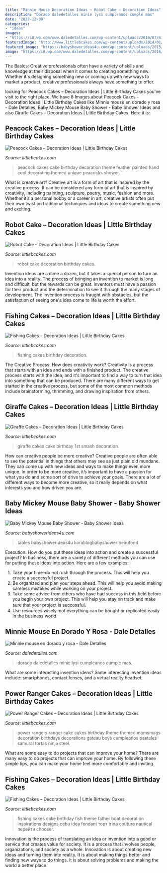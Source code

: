 ```yaml
---
title: "Minnie Mouse Decoration Ideas ~ Robot Cake – Decoration Ideas"
description: "Dorado daledetalles minie lysi cumpleanos cumple mas"
date: "2022-12-09"
categories:
- "ideas"
images:
- "https://i0.wp.com/www.daledetalles.com/wp-content/uploads/2016/07/minnie-oro22.jpg"
featuredImage: "http://www.littlebcakes.com/wp-content/uploads/2014/01/Fishing-Cakes-Images-768x1024.jpg"
featured_image: "https://babyshowerideas4u.com/wp-content/uploads/2015/10/Baby-Mickey-Mouse-Baby-Shower-dessert-table-ideas.jpg"
image: "https://i0.wp.com/www.daledetalles.com/wp-content/uploads/2016/07/minnie-oro22.jpg"
---
```



The Basics:
Creative professionals often have a variety of skills and knowledge at their disposal when it comes to creating something new. Whether it's designing something new or coming up with new ways to market a product, creative professionals always have something to offer.

	

		
looking for Peacock Cakes – Decoration Ideas | Little Birthday Cakes you've visit to the right place. We have 8 Images about Peacock Cakes – Decoration Ideas | Little Birthday Cakes like Minnie mouse en dorado y rosa - Dale Detalles, Baby Mickey Mouse Baby Shower - Baby Shower Ideas and also Giraffe Cakes – Decoration Ideas | Little Birthday Cakes. Here it is:
		
    
## Peacock Cakes – Decoration Ideas | Little Birthday Cakes

<img loading=lazy src="http://www.littlebcakes.com/wp-content/uploads/2014/02/Peacock-Cake-Ideas.jpg" onerror="this.onerror=null;this.src='https://tse4.mm.bing.net/th?id=OIP.gVBzUWngRB1_0sMhLdhksAHaK6&amp;pid=15.1';" alt="Peacock Cakes – Decoration Ideas | Little Birthday Cakes">

_Source: littlebcakes.com_

>peacock cakes cake birthday decoration theme feather painted hand cool decorating themed unique peacocks shower. 

	

What is creative art?
Creative art is a form of art that is inspired by the creative process. It can be considered any form of art that is inspired by creativity, including painting, sculpture, poetry, music, fashion and more. Whether it’s a personal hobby or a career in art, creative artists often put their own twist on traditional techniques and ideas to create something new and exciting.

    
## Robot Cake – Decoration Ideas | Little Birthday Cakes

<img loading=lazy src="http://www.littlebcakes.com/wp-content/uploads/2014/05/Robot-Cake.jpg" onerror="this.onerror=null;this.src='https://tse4.mm.bing.net/th?id=OIP.jU9wG8JVkUCwyjYQIsvIfgHaJ6&amp;pid=15.1';" alt="Robot Cake – Decoration Ideas | Little Birthday Cakes">

_Source: littlebcakes.com_

>robot cake decoration birthday cakes. 

	

Invention ideas are a dime a dozen, but it takes a special person to turn an idea into a reality. The process of bringing an invention to market is long and difficult, but the rewards can be great. Inventors must have a passion for their product and the determination to see it through the many stages of development. The invention process is fraught with obstacles, but the satisfaction of seeing one's idea come to life is worth the effort.

    
## Fishing Cakes – Decoration Ideas | Little Birthday Cakes

<img loading=lazy src="http://www.littlebcakes.com/wp-content/uploads/2014/01/Fishing-Cakes-Pictures.jpg" onerror="this.onerror=null;this.src='https://tse2.mm.bing.net/th?id=OIP.WJsRCzF0Q2CVUEzy-8cMmQHaJ4&amp;pid=15.1';" alt="Fishing Cakes – Decoration Ideas | Little Birthday Cakes">

_Source: littlebcakes.com_

>fishing cakes birthday decoration. 

	

The Creative Process: How does creativity work?
Creativity is a process that starts with an idea and ends with a finished product. The creative process starts with the idea, and it's important to find a way to turn that idea into something that can be produced. There are many different ways to get started in the creative process, but some of the most common methods include brainstorming, thrimming, and drawing inspiration from others.

    
## Giraffe Cakes – Decoration Ideas | Little Birthday Cakes

<img loading=lazy src="http://www.littlebcakes.com/wp-content/uploads/2014/01/Giraffe-Cakes-Images.jpg" onerror="this.onerror=null;this.src='https://tse1.mm.bing.net/th?id=OIP.D6wt7J3YpCcSYyhEzsho8QHaJ6&amp;pid=15.1';" alt="Giraffe Cakes – Decoration Ideas | Little Birthday Cakes">

_Source: littlebcakes.com_

>giraffe cakes cake birthday 1st smash decoration. 

	

How can creative people be more creative?
Creative people are often able to see the potential in things that others may see as just plain old mundane. They can come up with new ideas and ways to make things even more unique. In order to be more creative, it’s important to have a passion for what you do and some sort of drive to achieve your goals. There are a lot of different ways to become more creative, so it really depends on what interests you and how driven you are.

    
## Baby Mickey Mouse Baby Shower - Baby Shower Ideas

<img loading=lazy src="https://babyshowerideas4u.com/wp-content/uploads/2015/10/Baby-Mickey-Mouse-Baby-Shower-dessert-table-ideas.jpg" onerror="this.onerror=null;this.src='https://tse1.mm.bing.net/th?id=OIP.lPqTRTsIyzDhx3ez1dAl-wHaJ4&amp;pid=15.1';" alt="Baby Mickey Mouse Baby Shower - Baby Shower Ideas">

_Source: babyshowerideas4u.com_

>tables babyshowerideas4u korablogbabyshower beaufood. 

	

Execution: How do you put these ideas into action and create a successful project?
In business, there are a variety of different methods you can use for putting these ideas into action. Here are a few examples:
1. Take your time–do not rush through the process. This will help you create a successful project.
2. Be organized and plan your steps ahead. This will help you avoid making careless mistakes while working on your project.
3. Take some advice from others who have had success in this field before you begin your own project. This will help you stay on track and make sure that your project is successful。
4. Use resources wisely–not everything can be bought or replicated easily in the business world.

    
## Minnie Mouse En Dorado Y Rosa - Dale Detalles

<img loading=lazy src="https://i0.wp.com/www.daledetalles.com/wp-content/uploads/2016/07/minnie-oro22.jpg" onerror="this.onerror=null;this.src='https://tse3.mm.bing.net/th?id=OIP.nKFYeIgU1R9cjka5DP_nqQHaLH&amp;pid=15.1';" alt="Minnie mouse en dorado y rosa - Dale Detalles">

_Source: daledetalles.com_

>dorado daledetalles minie lysi cumpleanos cumple mas. 

	

What are some interesting invention ideas?
Some interesting invention ideas include: smartphones, contact lenses, and a virtual reality headset.

    
## Power Ranger Cakes – Decoration Ideas | Little Birthday Cakes

<img loading=lazy src="http://www.littlebcakes.com/wp-content/uploads/2014/02/Power-Rangers-Cake.jpg" onerror="this.onerror=null;this.src='https://tse2.mm.bing.net/th?id=OIP.KS3pnbaxyDm1l5Uueur2KgHaJ0&amp;pid=15.1';" alt="Power Ranger Cakes – Decoration Ideas | Little Birthday Cakes">

_Source: littlebcakes.com_

>power rangers ranger cake cakes birthday theme themed momsmags decoration birthdays decorations gateau boys cumpleaños pasteles samurai tortas ninja steel. 

	

What are some easy to do projects that can improve your home?
There are many easy to do projects that can improve your home. By following these simple tips, you can make your home feel more comfortable and inviting.

    
## Fishing Cakes – Decoration Ideas | Little Birthday Cakes

<img loading=lazy src="http://www.littlebcakes.com/wp-content/uploads/2014/01/Fishing-Cakes-Images-768x1024.jpg" onerror="this.onerror=null;this.src='https://tse2.mm.bing.net/th?id=OIP.S3wlJN5qLFvpB1LYeXJyMwHaJ4&amp;pid=15.1';" alt="Fishing Cakes – Decoration Ideas | Little Birthday Cakes">

_Source: littlebcakes.com_

>fishing cakes cake birthday fish theme father boat decoration inspirations designs cebu idea fondant торт trina couture nautical перейти chooser. 

	

Innovation is the process of translating an idea or invention into a good or service that creates value for society. It is a process that involves people, organizations, and society as a whole. Innovation is about creating new ideas and turning them into reality. It is about making things better and finding new ways to do things. It is about solving problems and making the world a better place.

